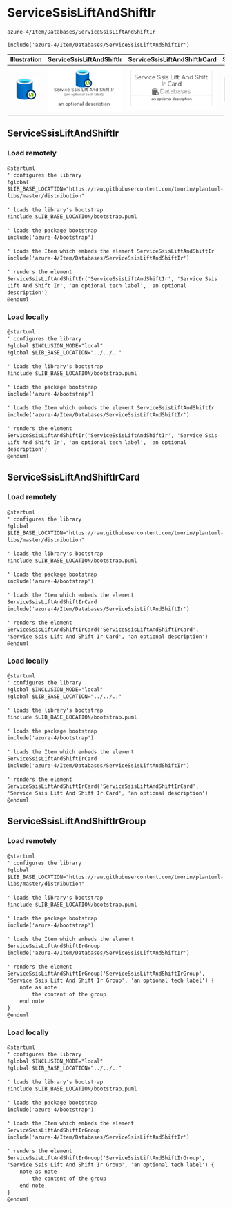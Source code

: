 # ServiceSsisLiftAndShiftIr


```text
azure-4/Item/Databases/ServiceSsisLiftAndShiftIr
```

```text
include('azure-4/Item/Databases/ServiceSsisLiftAndShiftIr')
```



| Illustration | ServiceSsisLiftAndShiftIr | ServiceSsisLiftAndShiftIrCard | ServiceSsisLiftAndShiftIrGroup |
| :---: | :---: | :---: | :---: |
| ![illustration for Illustration](../../../azure-4/Item/Databases/ServiceSsisLiftAndShiftIr.png) | ![illustration for ServiceSsisLiftAndShiftIr](../../../azure-4/Item/Databases/ServiceSsisLiftAndShiftIr.Local.png) | ![illustration for ServiceSsisLiftAndShiftIrCard](../../../azure-4/Item/Databases/ServiceSsisLiftAndShiftIrCard.Local.png) | ![illustration for ServiceSsisLiftAndShiftIrGroup](../../../azure-4/Item/Databases/ServiceSsisLiftAndShiftIrGroup.Local.png) |




## ServiceSsisLiftAndShiftIr

### Load remotely
```plantuml
@startuml
' configures the library
!global $LIB_BASE_LOCATION="https://raw.githubusercontent.com/tmorin/plantuml-libs/master/distribution"

' loads the library's bootstrap
!include $LIB_BASE_LOCATION/bootstrap.puml

' loads the package bootstrap
include('azure-4/bootstrap')

' loads the Item which embeds the element ServiceSsisLiftAndShiftIr
include('azure-4/Item/Databases/ServiceSsisLiftAndShiftIr')

' renders the element
ServiceSsisLiftAndShiftIr('ServiceSsisLiftAndShiftIr', 'Service Ssis Lift And Shift Ir', 'an optional tech label', 'an optional description')
@enduml
```

### Load locally
```plantuml
@startuml
' configures the library
!global $INCLUSION_MODE="local"
!global $LIB_BASE_LOCATION="../../.."

' loads the library's bootstrap
!include $LIB_BASE_LOCATION/bootstrap.puml

' loads the package bootstrap
include('azure-4/bootstrap')

' loads the Item which embeds the element ServiceSsisLiftAndShiftIr
include('azure-4/Item/Databases/ServiceSsisLiftAndShiftIr')

' renders the element
ServiceSsisLiftAndShiftIr('ServiceSsisLiftAndShiftIr', 'Service Ssis Lift And Shift Ir', 'an optional tech label', 'an optional description')
@enduml
```

## ServiceSsisLiftAndShiftIrCard

### Load remotely
```plantuml
@startuml
' configures the library
!global $LIB_BASE_LOCATION="https://raw.githubusercontent.com/tmorin/plantuml-libs/master/distribution"

' loads the library's bootstrap
!include $LIB_BASE_LOCATION/bootstrap.puml

' loads the package bootstrap
include('azure-4/bootstrap')

' loads the Item which embeds the element ServiceSsisLiftAndShiftIrCard
include('azure-4/Item/Databases/ServiceSsisLiftAndShiftIr')

' renders the element
ServiceSsisLiftAndShiftIrCard('ServiceSsisLiftAndShiftIrCard', 'Service Ssis Lift And Shift Ir Card', 'an optional description')
@enduml
```

### Load locally
```plantuml
@startuml
' configures the library
!global $INCLUSION_MODE="local"
!global $LIB_BASE_LOCATION="../../.."

' loads the library's bootstrap
!include $LIB_BASE_LOCATION/bootstrap.puml

' loads the package bootstrap
include('azure-4/bootstrap')

' loads the Item which embeds the element ServiceSsisLiftAndShiftIrCard
include('azure-4/Item/Databases/ServiceSsisLiftAndShiftIr')

' renders the element
ServiceSsisLiftAndShiftIrCard('ServiceSsisLiftAndShiftIrCard', 'Service Ssis Lift And Shift Ir Card', 'an optional description')
@enduml
```

## ServiceSsisLiftAndShiftIrGroup

### Load remotely
```plantuml
@startuml
' configures the library
!global $LIB_BASE_LOCATION="https://raw.githubusercontent.com/tmorin/plantuml-libs/master/distribution"

' loads the library's bootstrap
!include $LIB_BASE_LOCATION/bootstrap.puml

' loads the package bootstrap
include('azure-4/bootstrap')

' loads the Item which embeds the element ServiceSsisLiftAndShiftIrGroup
include('azure-4/Item/Databases/ServiceSsisLiftAndShiftIr')

' renders the element
ServiceSsisLiftAndShiftIrGroup('ServiceSsisLiftAndShiftIrGroup', 'Service Ssis Lift And Shift Ir Group', 'an optional tech label') {
    note as note
        the content of the group
    end note
}
@enduml
```

### Load locally
```plantuml
@startuml
' configures the library
!global $INCLUSION_MODE="local"
!global $LIB_BASE_LOCATION="../../.."

' loads the library's bootstrap
!include $LIB_BASE_LOCATION/bootstrap.puml

' loads the package bootstrap
include('azure-4/bootstrap')

' loads the Item which embeds the element ServiceSsisLiftAndShiftIrGroup
include('azure-4/Item/Databases/ServiceSsisLiftAndShiftIr')

' renders the element
ServiceSsisLiftAndShiftIrGroup('ServiceSsisLiftAndShiftIrGroup', 'Service Ssis Lift And Shift Ir Group', 'an optional tech label') {
    note as note
        the content of the group
    end note
}
@enduml
```

